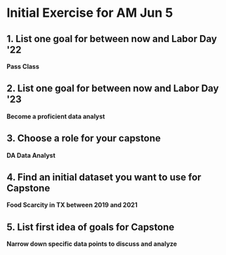 # Initial Exercise for AM Jun 5
## 1. List one goal for between now and Labor Day '22
 **Pass Class**
## 2. List one goal for between now and Labor Day '23
 **Become a proficient data analyst**
## 3. Choose a role for your capstone
**DA Data Analyst**
## 4. Find an initial dataset you want to use for Capstone
**Food Scarcity in TX between 2019 and 2021**
## 5. List first idea of goals for Capstone
**Narrow down specific data points to discuss and analyze**